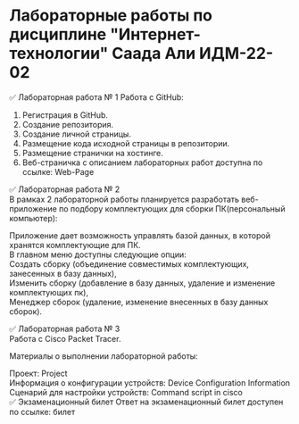 # Лабораторные работы по дисциплине "Интернет-технологии" Саада Али ИДМ-22-02
✅ Лабораторная работа № 1
Работа с GitHub:

1. Регистрация в GitHub.  
2. Создание репозитория.  
3. Создание личной страницы.  
4. Размещение кода исходной страницы в репозитории.  
5. Размещение странички на хостинге.  
6. Веб-страничка с описанием лабораторных работ доступна по ссылке: Web-Page  


✅ Лабораторная работа № 2  
В рамках 2 лабораторной работы планируется разработать веб-приложение по подбору комплектующих для сборки ПК(персональный компьютер):   

Приложение дает возможность управлять базой данных, в которой хранятся комплектующие для ПК.  
В главном меню доступны следующие опции:  
Создать сборку (объединение совместимых комплектующих, занесенных в базу данных),    
Изменить сборку (добавление в базу данных, удаление и изменение комплектующих пк),     
Менеджер сборок (удаление, изменение внесенных в базу данных сборок).  


✅ Лабораторная работа № 3  
Работа с Сisco Packet Tracer.

Материалы о выполнении лабораторной работы:

Проект: Project  
Информация о конфигурации устройств: Device Configuration Information  
Сценарий для настройки устройств: Command script in cisco  
✅ Экзаменационный билет
Ответ на экзаменационный билет доступен по ссылке: билет  
